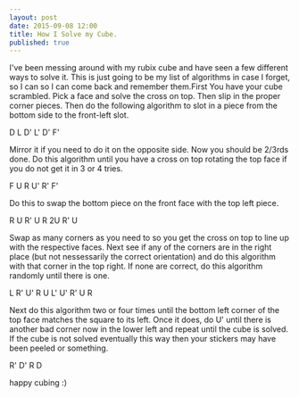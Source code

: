 ```yaml
---
layout: post
date: 2015-09-08 12:00	
title: How I Solve my Cube.
published: true
---
```


I've been messing around with my rubix cube and have seen a few different ways to solve it. This is just going to be my list of algorithms in case I forget, so I can so I can come back and remember them.First You have your cube scrambled. Pick a face and solve the cross on top. Then slip in the proper corner pieces. Then do the following algorithm to slot in a piece from the bottom side to the front-left slot. 

D L D' L' D' F' 

Mirror it if you need to do it on the opposite side. Now you should be 2/3rds done. Do this algorithm until you have a cross on top rotating the top face if you do not get it in 3 or 4 tries.

F U R U' R' F'

Do this to swap the bottom piece on the front face with the top left piece.

R U R' U R 2U R' U

Swap as many corners as you need to so you get the cross on top to line up with the respective faces. Next see if any of the corners are in the right place (but not nessessarily the correct orientation) and do this algorithm with that corner in the top right. If none are correct, do this algorithm randomly until there is one. 

L R' U' R U L' U' R' U R 

Next do this algorithm two or four times until the bottom left corner of the top face matches the square to its left. Once it does, do U' until there is another bad corner now in the lower left and repeat until the cube is solved. If the cube is not solved eventually this way then your stickers may have been peeled or something. 

R' D' R D

happy cubing :)

 
